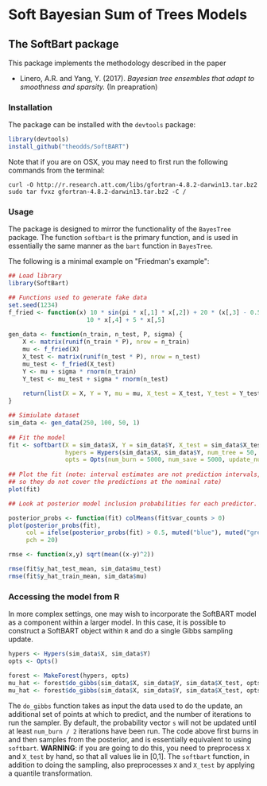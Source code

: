 Soft Bayesian Sum of Trees Models
================

The SoftBart package
--------------------

This package implements the methodology described in the paper

-   Linero, A.R. and Yang, Y. (2017). *Bayesian tree ensembles that adapt to smoothness and sparsity.* (In preapration)

### Installation

The package can be installed with the `devtools` package:

``` r
library(devtools)
install_github("theodds/SoftBART")
```

Note that if you are on OSX, you may need to first run the following commands from the terminal:

    curl -O http://r.research.att.com/libs/gfortran-4.8.2-darwin13.tar.bz2
    sudo tar fvxz gfortran-4.8.2-darwin13.tar.bz2 -C /

### Usage

The package is designed to mirror the functionality of the `BayesTree` package. The function `softbart` is the primary function, and is used in essentially the same manner as the `bart` function in `BayesTree`.

The following is a minimal example on "Friedman's example":

``` r
## Load library
library(SoftBart)

## Functions used to generate fake data
set.seed(1234)
f_fried <- function(x) 10 * sin(pi * x[,1] * x[,2]) + 20 * (x[,3] - 0.5)^2 + 
                      10 * x[,4] + 5 * x[,5]
    
gen_data <- function(n_train, n_test, P, sigma) {
    X <- matrix(runif(n_train * P), nrow = n_train)
    mu <- f_fried(X)
    X_test <- matrix(runif(n_test * P), nrow = n_test)
    mu_test <- f_fried(X_test)
    Y <- mu + sigma * rnorm(n_train)
    Y_test <- mu_test + sigma * rnorm(n_test)
        
    return(list(X = X, Y = Y, mu = mu, X_test = X_test, Y_test = Y_test, mu_test = mu_test))
}

## Simiulate dataset
sim_data <- gen_data(250, 100, 50, 1)
    
## Fit the model
fit <- softbart(X = sim_data$X, Y = sim_data$Y, X_test = sim_data$X_test, 
                hypers = Hypers(sim_data$X, sim_data$Y, num_tree = 50, temperature = 1),
                opts = Opts(num_burn = 5000, num_save = 5000, update_num_tree = FALSE, update_tau = TRUE))
    
## Plot the fit (note: interval estimates are not prediction intervals, 
## so they do not cover the predictions at the nominal rate)
plot(fit)

## Look at posterior model inclusion probabilities for each predictor. 

posterior_probs <- function(fit) colMeans(fit$var_counts > 0)
plot(posterior_probs(fit), 
     col = ifelse(posterior_probs(fit) > 0.5, muted("blue"), muted("green")), 
     pch = 20)

rmse <- function(x,y) sqrt(mean((x-y)^2))

rmse(fit$y_hat_test_mean, sim_data$mu_test)
rmse(fit$y_hat_train_mean, sim_data$mu)
```

### Accessing the model from R

In more complex settings, one may wish to incorporate the SoftBART model as a component within a larger model. In this case, it is possible to construct a SoftBART object within `R` and do a single Gibbs sampling update.

``` r
hypers <- Hypers(sim_data$X, sim_data$Y)
opts <- Opts()

forest <- MakeForest(hypers, opts)
mu_hat <- forest$do_gibbs(sim_data$X, sim_data$Y, sim_data$X_test, opts$num_burn)
mu_hat <- forest$do_gibbs(sim_data$X, sim_data$Y, sim_data$X_test, opts$num_save)
```

The `do_gibbs` function takes as input the data used to do the update, an additional set of points at which to predict, and the number of iterations to run the sampler. By default, the probability vector `s` will not be updated until at least `num_burn / 2` iterations have been run. The code above first burns in and then samples from the posterior, and is essentially equivalent to using `softbart`. **WARNING**: if you are going to do this, you need to preprocess `X` and `X_test` by hand, so that all values lie in \[0,1\]. The `softbart` function, in addition to doing the sampling, also preprocesses `X` and `X_test` by applying a quantile transformation.
